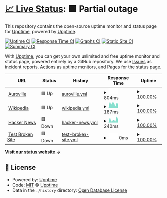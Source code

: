 # [📈 Live Status](https://demo.upptime.js.org): <!--live status--> **🟧 Partial outage**

This repository contains the open-source uptime monitor and status page for [Upptime](https://upptime.js.org), powered by [Upptime](https://github.com/upptime/upptime).

[![Uptime CI](https://github.com/upptime/upptime/workflows/Uptime%20CI/badge.svg)](https://github.com/upptime/upptime/actions?query=workflow%3A%22Uptime+CI%22)
[![Response Time CI](https://github.com/upptime/upptime/workflows/Response%20Time%20CI/badge.svg)](https://github.com/upptime/upptime/actions?query=workflow%3A%22Response+Time+CI%22)
[![Graphs CI](https://github.com/upptime/upptime/workflows/Graphs%20CI/badge.svg)](https://github.com/upptime/upptime/actions?query=workflow%3A%22Graphs+CI%22)
[![Static Site CI](https://github.com/upptime/upptime/workflows/Static%20Site%20CI/badge.svg)](https://github.com/upptime/upptime/actions?query=workflow%3A%22Static+Site+CI%22)
[![Summary CI](https://github.com/upptime/upptime/workflows/Summary%20CI/badge.svg)](https://github.com/upptime/upptime/actions?query=workflow%3A%22Summary+CI%22)

With [Upptime](https://upptime.js.org), you can get your own unlimited and free uptime monitor and status page, powered entirely by a GitHub repository. We use [Issues](https://github.com/upptime/upptime/issues) as incident reports, [Actions](https://github.com/upptime/upptime/actions) as uptime monitors, and [Pages](https://demo.upptime.js.org) for the status page.

<!--start: status pages-->
<!-- This summary is generated by Upptime (https://github.com/upptime/upptime) -->
<!-- Do not edit this manually, your changes will be overwritten -->
<!-- prettier-ignore -->
| URL | Status | History | Response Time | Uptime |
| --- | ------ | ------- | ------------- | ------ |
| <img alt="" src="https://favicons.githubusercontent.com/avtoday.auroville.org" height="13"> [Auroville](https://avtoday.auroville.org) | 🟩 Up | [auroville.yml](https://github.com/azhaganandhan/uptime/commits/HEAD/history/auroville.yml) | <details><summary><img alt="Response time graph" src="./graphs/auroville/response-time-week.png" height="20"> 804ms</summary><br><a href="https://demo.upptime.js.org/history/auroville"><img alt="Response time 734" src="https://img.shields.io/endpoint?url=https%3A%2F%2Fraw.githubusercontent.com%2Fazhaganandhan%2Fuptime%2FHEAD%2Fapi%2Fauroville%2Fresponse-time.json"></a><br><a href="https://demo.upptime.js.org/history/auroville"><img alt="24-hour response time 615" src="https://img.shields.io/endpoint?url=https%3A%2F%2Fraw.githubusercontent.com%2Fazhaganandhan%2Fuptime%2FHEAD%2Fapi%2Fauroville%2Fresponse-time-day.json"></a><br><a href="https://demo.upptime.js.org/history/auroville"><img alt="7-day response time 804" src="https://img.shields.io/endpoint?url=https%3A%2F%2Fraw.githubusercontent.com%2Fazhaganandhan%2Fuptime%2FHEAD%2Fapi%2Fauroville%2Fresponse-time-week.json"></a><br><a href="https://demo.upptime.js.org/history/auroville"><img alt="30-day response time 769" src="https://img.shields.io/endpoint?url=https%3A%2F%2Fraw.githubusercontent.com%2Fazhaganandhan%2Fuptime%2FHEAD%2Fapi%2Fauroville%2Fresponse-time-month.json"></a><br><a href="https://demo.upptime.js.org/history/auroville"><img alt="1-year response time 746" src="https://img.shields.io/endpoint?url=https%3A%2F%2Fraw.githubusercontent.com%2Fazhaganandhan%2Fuptime%2FHEAD%2Fapi%2Fauroville%2Fresponse-time-year.json"></a></details> | <details><summary><a href="https://demo.upptime.js.org/history/auroville">100.00%</a></summary><a href="https://demo.upptime.js.org/history/auroville"><img alt="All-time uptime 99.89%" src="https://img.shields.io/endpoint?url=https%3A%2F%2Fraw.githubusercontent.com%2Fazhaganandhan%2Fuptime%2FHEAD%2Fapi%2Fauroville%2Fuptime.json"></a><br><a href="https://demo.upptime.js.org/history/auroville"><img alt="24-hour uptime 100.00%" src="https://img.shields.io/endpoint?url=https%3A%2F%2Fraw.githubusercontent.com%2Fazhaganandhan%2Fuptime%2FHEAD%2Fapi%2Fauroville%2Fuptime-day.json"></a><br><a href="https://demo.upptime.js.org/history/auroville"><img alt="7-day uptime 100.00%" src="https://img.shields.io/endpoint?url=https%3A%2F%2Fraw.githubusercontent.com%2Fazhaganandhan%2Fuptime%2FHEAD%2Fapi%2Fauroville%2Fuptime-week.json"></a><br><a href="https://demo.upptime.js.org/history/auroville"><img alt="30-day uptime 99.64%" src="https://img.shields.io/endpoint?url=https%3A%2F%2Fraw.githubusercontent.com%2Fazhaganandhan%2Fuptime%2FHEAD%2Fapi%2Fauroville%2Fuptime-month.json"></a><br><a href="https://demo.upptime.js.org/history/auroville"><img alt="1-year uptime 99.88%" src="https://img.shields.io/endpoint?url=https%3A%2F%2Fraw.githubusercontent.com%2Fazhaganandhan%2Fuptime%2FHEAD%2Fapi%2Fauroville%2Fuptime-year.json"></a></details>
| <img alt="" src="https://favicons.githubusercontent.com/en.wikipedia.org" height="13"> [Wikipedia](https://en.wikipedia.org) | 🟩 Up | [wikipedia.yml](https://github.com/azhaganandhan/uptime/commits/HEAD/history/wikipedia.yml) | <details><summary><img alt="Response time graph" src="./graphs/wikipedia/response-time-week.png" height="20"> 187ms</summary><br><a href="https://demo.upptime.js.org/history/wikipedia"><img alt="Response time 218" src="https://img.shields.io/endpoint?url=https%3A%2F%2Fraw.githubusercontent.com%2Fazhaganandhan%2Fuptime%2FHEAD%2Fapi%2Fwikipedia%2Fresponse-time.json"></a><br><a href="https://demo.upptime.js.org/history/wikipedia"><img alt="24-hour response time 218" src="https://img.shields.io/endpoint?url=https%3A%2F%2Fraw.githubusercontent.com%2Fazhaganandhan%2Fuptime%2FHEAD%2Fapi%2Fwikipedia%2Fresponse-time-day.json"></a><br><a href="https://demo.upptime.js.org/history/wikipedia"><img alt="7-day response time 187" src="https://img.shields.io/endpoint?url=https%3A%2F%2Fraw.githubusercontent.com%2Fazhaganandhan%2Fuptime%2FHEAD%2Fapi%2Fwikipedia%2Fresponse-time-week.json"></a><br><a href="https://demo.upptime.js.org/history/wikipedia"><img alt="30-day response time 201" src="https://img.shields.io/endpoint?url=https%3A%2F%2Fraw.githubusercontent.com%2Fazhaganandhan%2Fuptime%2FHEAD%2Fapi%2Fwikipedia%2Fresponse-time-month.json"></a><br><a href="https://demo.upptime.js.org/history/wikipedia"><img alt="1-year response time 217" src="https://img.shields.io/endpoint?url=https%3A%2F%2Fraw.githubusercontent.com%2Fazhaganandhan%2Fuptime%2FHEAD%2Fapi%2Fwikipedia%2Fresponse-time-year.json"></a></details> | <details><summary><a href="https://demo.upptime.js.org/history/wikipedia">100.00%</a></summary><a href="https://demo.upptime.js.org/history/wikipedia"><img alt="All-time uptime 99.99%" src="https://img.shields.io/endpoint?url=https%3A%2F%2Fraw.githubusercontent.com%2Fazhaganandhan%2Fuptime%2FHEAD%2Fapi%2Fwikipedia%2Fuptime.json"></a><br><a href="https://demo.upptime.js.org/history/wikipedia"><img alt="24-hour uptime 100.00%" src="https://img.shields.io/endpoint?url=https%3A%2F%2Fraw.githubusercontent.com%2Fazhaganandhan%2Fuptime%2FHEAD%2Fapi%2Fwikipedia%2Fuptime-day.json"></a><br><a href="https://demo.upptime.js.org/history/wikipedia"><img alt="7-day uptime 100.00%" src="https://img.shields.io/endpoint?url=https%3A%2F%2Fraw.githubusercontent.com%2Fazhaganandhan%2Fuptime%2FHEAD%2Fapi%2Fwikipedia%2Fuptime-week.json"></a><br><a href="https://demo.upptime.js.org/history/wikipedia"><img alt="30-day uptime 99.95%" src="https://img.shields.io/endpoint?url=https%3A%2F%2Fraw.githubusercontent.com%2Fazhaganandhan%2Fuptime%2FHEAD%2Fapi%2Fwikipedia%2Fuptime-month.json"></a><br><a href="https://demo.upptime.js.org/history/wikipedia"><img alt="1-year uptime 99.99%" src="https://img.shields.io/endpoint?url=https%3A%2F%2Fraw.githubusercontent.com%2Fazhaganandhan%2Fuptime%2FHEAD%2Fapi%2Fwikipedia%2Fuptime-year.json"></a></details>
| <img alt="" src="https://favicons.githubusercontent.com/news.ycombinator.com" height="13"> [Hacker News](https://news.ycombinator.com) | 🟥 Down | [hacker-news.yml](https://github.com/azhaganandhan/uptime/commits/HEAD/history/hacker-news.yml) | <details><summary><img alt="Response time graph" src="./graphs/hacker-news/response-time-week.png" height="20"> 240ms</summary><br><a href="https://demo.upptime.js.org/history/hacker-news"><img alt="Response time 300" src="https://img.shields.io/endpoint?url=https%3A%2F%2Fraw.githubusercontent.com%2Fazhaganandhan%2Fuptime%2FHEAD%2Fapi%2Fhacker-news%2Fresponse-time.json"></a><br><a href="https://demo.upptime.js.org/history/hacker-news"><img alt="24-hour response time 409" src="https://img.shields.io/endpoint?url=https%3A%2F%2Fraw.githubusercontent.com%2Fazhaganandhan%2Fuptime%2FHEAD%2Fapi%2Fhacker-news%2Fresponse-time-day.json"></a><br><a href="https://demo.upptime.js.org/history/hacker-news"><img alt="7-day response time 240" src="https://img.shields.io/endpoint?url=https%3A%2F%2Fraw.githubusercontent.com%2Fazhaganandhan%2Fuptime%2FHEAD%2Fapi%2Fhacker-news%2Fresponse-time-week.json"></a><br><a href="https://demo.upptime.js.org/history/hacker-news"><img alt="30-day response time 261" src="https://img.shields.io/endpoint?url=https%3A%2F%2Fraw.githubusercontent.com%2Fazhaganandhan%2Fuptime%2FHEAD%2Fapi%2Fhacker-news%2Fresponse-time-month.json"></a><br><a href="https://demo.upptime.js.org/history/hacker-news"><img alt="1-year response time 295" src="https://img.shields.io/endpoint?url=https%3A%2F%2Fraw.githubusercontent.com%2Fazhaganandhan%2Fuptime%2FHEAD%2Fapi%2Fhacker-news%2Fresponse-time-year.json"></a></details> | <details><summary><a href="https://demo.upptime.js.org/history/hacker-news">100.00%</a></summary><a href="https://demo.upptime.js.org/history/hacker-news"><img alt="All-time uptime 99.99%" src="https://img.shields.io/endpoint?url=https%3A%2F%2Fraw.githubusercontent.com%2Fazhaganandhan%2Fuptime%2FHEAD%2Fapi%2Fhacker-news%2Fuptime.json"></a><br><a href="https://demo.upptime.js.org/history/hacker-news"><img alt="24-hour uptime 99.99%" src="https://img.shields.io/endpoint?url=https%3A%2F%2Fraw.githubusercontent.com%2Fazhaganandhan%2Fuptime%2FHEAD%2Fapi%2Fhacker-news%2Fuptime-day.json"></a><br><a href="https://demo.upptime.js.org/history/hacker-news"><img alt="7-day uptime 100.00%" src="https://img.shields.io/endpoint?url=https%3A%2F%2Fraw.githubusercontent.com%2Fazhaganandhan%2Fuptime%2FHEAD%2Fapi%2Fhacker-news%2Fuptime-week.json"></a><br><a href="https://demo.upptime.js.org/history/hacker-news"><img alt="30-day uptime 99.91%" src="https://img.shields.io/endpoint?url=https%3A%2F%2Fraw.githubusercontent.com%2Fazhaganandhan%2Fuptime%2FHEAD%2Fapi%2Fhacker-news%2Fuptime-month.json"></a><br><a href="https://demo.upptime.js.org/history/hacker-news"><img alt="1-year uptime 99.98%" src="https://img.shields.io/endpoint?url=https%3A%2F%2Fraw.githubusercontent.com%2Fazhaganandhan%2Fuptime%2FHEAD%2Fapi%2Fhacker-news%2Fuptime-year.json"></a></details>
| <img alt="" src="https://favicons.githubusercontent.com/thissitedoesnotexist.koj.co" height="13"> [Test Broken Site](https://thissitedoesnotexist.koj.co) | 🟥 Down | [test-broken-site.yml](https://github.com/azhaganandhan/uptime/commits/HEAD/history/test-broken-site.yml) | <details><summary><img alt="Response time graph" src="./graphs/test-broken-site/response-time-week.png" height="20"> 0ms</summary><br><a href="https://demo.upptime.js.org/history/test-broken-site"><img alt="Response time 0" src="https://img.shields.io/endpoint?url=https%3A%2F%2Fraw.githubusercontent.com%2Fazhaganandhan%2Fuptime%2FHEAD%2Fapi%2Ftest-broken-site%2Fresponse-time.json"></a><br><a href="https://demo.upptime.js.org/history/test-broken-site"><img alt="24-hour response time 0" src="https://img.shields.io/endpoint?url=https%3A%2F%2Fraw.githubusercontent.com%2Fazhaganandhan%2Fuptime%2FHEAD%2Fapi%2Ftest-broken-site%2Fresponse-time-day.json"></a><br><a href="https://demo.upptime.js.org/history/test-broken-site"><img alt="7-day response time 0" src="https://img.shields.io/endpoint?url=https%3A%2F%2Fraw.githubusercontent.com%2Fazhaganandhan%2Fuptime%2FHEAD%2Fapi%2Ftest-broken-site%2Fresponse-time-week.json"></a><br><a href="https://demo.upptime.js.org/history/test-broken-site"><img alt="30-day response time 0" src="https://img.shields.io/endpoint?url=https%3A%2F%2Fraw.githubusercontent.com%2Fazhaganandhan%2Fuptime%2FHEAD%2Fapi%2Ftest-broken-site%2Fresponse-time-month.json"></a><br><a href="https://demo.upptime.js.org/history/test-broken-site"><img alt="1-year response time 0" src="https://img.shields.io/endpoint?url=https%3A%2F%2Fraw.githubusercontent.com%2Fazhaganandhan%2Fuptime%2FHEAD%2Fapi%2Ftest-broken-site%2Fresponse-time-year.json"></a></details> | <details><summary><a href="https://demo.upptime.js.org/history/test-broken-site">100.00%</a></summary><a href="https://demo.upptime.js.org/history/test-broken-site"><img alt="All-time uptime 100.00%" src="https://img.shields.io/endpoint?url=https%3A%2F%2Fraw.githubusercontent.com%2Fazhaganandhan%2Fuptime%2FHEAD%2Fapi%2Ftest-broken-site%2Fuptime.json"></a><br><a href="https://demo.upptime.js.org/history/test-broken-site"><img alt="24-hour uptime 100.00%" src="https://img.shields.io/endpoint?url=https%3A%2F%2Fraw.githubusercontent.com%2Fazhaganandhan%2Fuptime%2FHEAD%2Fapi%2Ftest-broken-site%2Fuptime-day.json"></a><br><a href="https://demo.upptime.js.org/history/test-broken-site"><img alt="7-day uptime 100.00%" src="https://img.shields.io/endpoint?url=https%3A%2F%2Fraw.githubusercontent.com%2Fazhaganandhan%2Fuptime%2FHEAD%2Fapi%2Ftest-broken-site%2Fuptime-week.json"></a><br><a href="https://demo.upptime.js.org/history/test-broken-site"><img alt="30-day uptime 100.00%" src="https://img.shields.io/endpoint?url=https%3A%2F%2Fraw.githubusercontent.com%2Fazhaganandhan%2Fuptime%2FHEAD%2Fapi%2Ftest-broken-site%2Fuptime-month.json"></a><br><a href="https://demo.upptime.js.org/history/test-broken-site"><img alt="1-year uptime 100.00%" src="https://img.shields.io/endpoint?url=https%3A%2F%2Fraw.githubusercontent.com%2Fazhaganandhan%2Fuptime%2FHEAD%2Fapi%2Ftest-broken-site%2Fuptime-year.json"></a></details>

<!--end: status pages-->

[**Visit our status website →**](https://demo.upptime.js.org)

## 📄 License

- Powered by: [Upptime](https://github.com/upptime/upptime)
- Code: [MIT](./LICENSE) © [Upptime](https://upptime.js.org)
- Data in the `./history` directory: [Open Database License](https://opendatacommons.org/licenses/odbl/1-0/)
